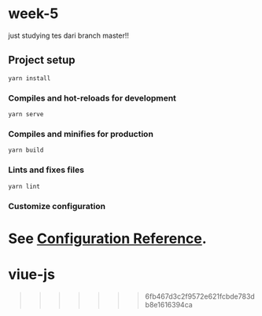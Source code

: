 
# week-5

just studying 
tes dari branch master!!

## Project setup
```
yarn install
```

### Compiles and hot-reloads for development
```
yarn serve
```

### Compiles and minifies for production
```
yarn build
```

### Lints and fixes files
```
yarn lint
```

### Customize configuration
See [Configuration Reference](https://cli.vuejs.org/config/).
=======
# viue-js
>>>>>>> 6fb467d3c2f9572e621fcbde783db8e1616394ca
